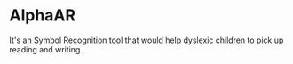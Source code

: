 # AlphaAR
It's an Symbol Recognition tool that would help dyslexic children to pick up reading and writing.
